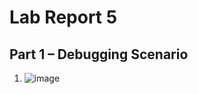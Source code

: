 # Lab Report 5

## Part 1 – Debugging Scenario
1. ![image](https://github.com/branzanger/CSE15L-LabReports/assets/66757687/1aa1577c-2739-4108-8e3e-672c2bb2b8f3)

